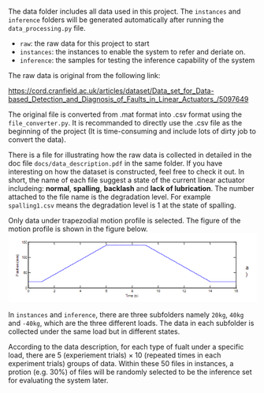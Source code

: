 The data folder includes all data used in this project. The `instances` and `inference` folders will be generated automatically after running the `data_processing.py` file.

- `raw`: the raw data for this project to start
- `instances`: the instances to enable the system to refer and deriate on. 
- `inference`: the samples for testing the inference capability of the system  

The raw data is original from the following link:

https://cord.cranfield.ac.uk/articles/dataset/Data_set_for_Data-based_Detection_and_Diagnosis_of_Faults_in_Linear_Actuators_/5097649

The original file is converted from .mat format into .csv format using the `file_converter.py`. It is recommanded to directly use the .csv file as the beginning of the project (It is time-consuming and include lots of dirty job to convert the data).  

There is a file for illustrating how the raw data is collected in detailed in the doc file `docs/data_description.pdf` in the same folder. If you have interesting on how the dataset is constructed, feel free to check it out. In short, the name of each file suggest a state of the current linear actuator includeing: **normal**, **spalling**, **backlash** and **lack of lubrication**. The number attached to the file name is the degradation level. For example `spalling1.csv` means the degradation level is 1 at the state of spalling. 

Only data under trapezodial motion profile is selected. The figure of the motion profile is shown in the figure below.
![](../../assets/motion_profile.PNG)

In `instances` and `inference`, there are three subfolders namely `20kg`, `40kg` and `-40kg`, which are the three different loads. The data in each subfolder is collected under the same load but in different states.

According to the data description, for each type of fualt under a specific load, there are 5 (experiement trials) $\times$ 10 (repeated times in each experiment trials) groups of data. Within these 50 files in instances, a protion (e.g. 30%) of files will be randomly selected to be the inference set for evaluating the system later. 